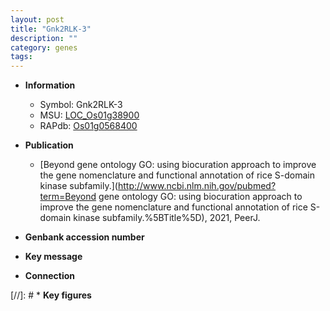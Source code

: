 ```yaml
---
layout: post
title: "Gnk2RLK-3"
description: ""
category: genes
tags: 
---
```


* **Information**  
    + Symbol: Gnk2RLK-3  
    + MSU: [LOC_Os01g38900](http://rice.uga.edu/cgi-bin/ORF_infopage.cgi?orf=LOC_Os01g38900)  
    + RAPdb: [Os01g0568400](https://rapdb.dna.affrc.go.jp/locus/?name=Os01g0568400)  

* **Publication**  
    + [Beyond gene ontology GO: using biocuration approach to improve the gene nomenclature and functional annotation of rice S-domain kinase subfamily.](http://www.ncbi.nlm.nih.gov/pubmed?term=Beyond gene ontology GO: using biocuration approach to improve the gene nomenclature and functional annotation of rice S-domain kinase subfamily.%5BTitle%5D), 2021, PeerJ.

* **Genbank accession number**  

* **Key message**  

* **Connection**  

[//]: # * **Key figures**  


